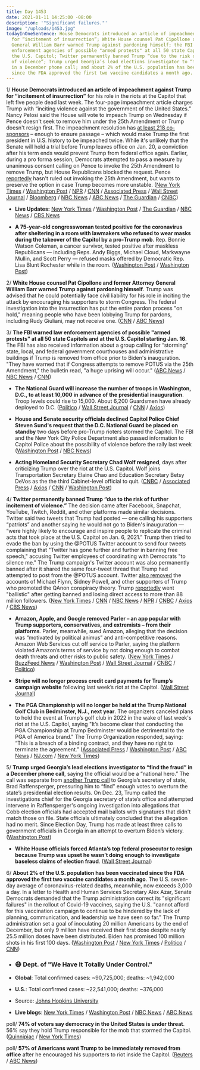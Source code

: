 ```yaml
---
title: Day 1453
date: 2021-01-11 14:25:00 -08:00
description: '"Significant failures."'
image: "/uploads/1453.jpg"
todayInOneSentence: House Democrats introduced an article of impeachment against Trump
  for “incitement of insurrection”; White House counsel Pat Cipollone and former Attorney
  General William Barr warned Trump against pardoning himself; the FBI warned law
  enforcement agencies of possible "armed protests" at all 50 state Capitols and at
  the U.S. Capitol; Twitter permanently banned Trump “due to the risk of further incitement
  of violence”; Trump urged Georgia’s lead elections investigator to “find the fraud”
  in a December phone call; and about 2% of the U.S. population has been vaccinated
  since the FDA approved the first two vaccine candidates a month ago.
---
```


1/ **House Democrats introduced an article of impeachment against Trump for “incitement of insurrection”** for his role in the riots at the Capitol that left five people dead last week. The four-page impeachment article charges Trump with “inciting violence against the government of the United States.” Nancy Pelosi said the House will vote to impeach Trump on Wednesday if Pence doesn't seek to remove him under the 25th Amendment or Trump doesn't resign first. The impeachment resolution has [at least 218 co-sponsors](https://www.politico.com/news/2021/01/11/house-trump-impeachment-457440) – enough to ensure passage – which would make Trump the first president in U.S. history to be impeached twice. While it's unlikely that the Senate will hold a trial before Trump leaves office on Jan. 20, a conviction after his term ends would prevent Trump from federal office again. Earlier, during a pro forma session, Democrats attempted to pass a measure by unanimous consent calling on Pence to invoke the 25th Amendment to remove Trump, but House Republicans blocked the request. Pence [reportedly](https://www.cnn.com/2021/01/09/politics/mike-pence-25th-amendment/index.html) hasn't ruled out invoking the 25th Amendment, but wants to preserve the option in case Trump becomes more unstable. ([New York Times](https://www.nytimes.com/2021/01/11/us/pence-impeachment.html) / [Washington Post](https://www.washingtonpost.com/politics/2021/01/11/trump-impeachment-biden-transition-live-updates/) / [NPR](https://www.npr.org/sections/trump-impeachment-effort-live-updates/2021/01/11/954907652/in-wake-of-capitol-attack-house-will-seek-to-impeach-trump-again) / [CNN](https://www.cnn.com/2021/01/11/politics/house-democrats-impeachment-plans/) / [Associated Press](https://apnews.com/article/pelosi-house-impeach-trump-575a4070cbef5441d61fb7e4a497f9b7) / [Wall Street Journal](https://www.wsj.com/articles/house-democrats-to-begin-efforts-seeking-to-remove-trump-from-office-11610375178) / [Bloomberg](https://www.bloomberg.com/news/articles/2021-01-11/house-democrats-set-in-motion-bid-to-remove-trump-from-office?srnd=premium&sref=MIBMEEoj) / [NBC News](https://www.nbcnews.com/politics/congress/house-democrats-consider-impeachment-25th-amendment-measures-n1253693) / [ABC News](https://abcnews.go.com/Politics/house-democrats-file-impeachment-article-charging-trump-incitement/story?id=75178177) / [The Guardian](https://www.theguardian.com/us-news/2021/jan/11/trump-impeachment-house-democrats-charge-president-with-incitement-of-insurrection) / [CNBC](https://www.cnbc.com/2021/01/11/house-prepares-to-impeach-trump-over-capitol-attack.html))

* **Live Updates:** [New York Times](https://www.nytimes.com/live/2021/01/11/us/joe-biden-trump/?action=click&module=Spotlight&pgtype=Homepage) / [Washington Post](https://www.washingtonpost.com/politics/2021/01/11/trump-impeachment-biden-transition-live-updates/) / [The Guardian](https://www.theguardian.com/us-news/live/2021/jan/11/joe-biden-donald-trump-impeachment-capitol-mike-pence-nancy-pelosi-coronavirus-covid-live-updates) / [NBC News](https://www.nbcnews.com/politics/congress/live-blog/live-updates-house-begins-effort-remove-trump-n1253700) / [CBS News](https://www.cbsnews.com/live-updates/trump-impeachment-25th-amendment-removal-2021-01-11/)

* **A 75-year-old congresswoman tested positive for the coronavirus after sheltering in a room with lawmakers who refused to wear masks during the takeover of the Capitol by a pro-Trump mob**. Rep. Bonnie Watson Coleman, a cancer survivor, tested positive after maskless Republicans — including Reps. Andy Biggs, Michael Cloud, Markwayne Mullin, and Scott Perry — refused masks offered by Democratic Rep. Lisa Blunt Rochester while in the room. ([Washington Post](https://www.washingtonpost.com/politics/2021/01/11/trump-impeachment-biden-transition-live-updates/#link-A3M2TTM2LJEMTAFEXPEL24DMZ4) / [Washington Post](https://www.washingtonpost.com/politics/2021/01/10/lawmakers-may-have-been-exposed-coronavirus-capitol-lockdown-attending-physician-says/))

2/ **White House counsel Pat Cipollone and former Attorney General William Barr warned Trump against pardoning himself**. Trump was advised that he could potentially face civil liability for his role in inciting the attack by encouraging his supporters to storm Congress. The federal investigation into the insurrection has put the entire pardon process "on hold," meaning people who have been lobbying Trump for pardons, including Rudy Giuliani, may not receive one. ([CNN](https://www.cnn.com/politics/live-news/trump-impeachment-news-01-11-21/h_4884b12b23992b8a11f8d7bb185c685a) / [ABC News](https://abcnews.go.com/Politics/trump-warned-potential-civil-liability-aides-clear-desks/story?id=75180691&cid=clicksource_4380645_6_heads_hero_live_twopack_hed))

3/ **The FBI warned law enforcement agencies of possible "armed protests" at all 50 state Capitols and at the U.S. Capitol starting Jan. 16**. The FBI has also received information about a group calling for “storming” state, local, and federal government courthouses and administrative buildings if Trump is removed from office prior to Biden's inauguration. "They have warned that if Congress attempts to remove POTUS via the 25th Amendment," the bulletin read, "a huge uprising will occur." ([ABC News](https://abcnews.go.com/US/armed-protests-planned-50-state-capitols-fbi-bulletin/story?id=75179771) / [NBC News](https://www.nbcnews.com/politics/donald-trump/fbi-memo-warns-law-enforcement-across-u-s-possible-armed-n1253750) / [CNN](https://www.cnn.com/2021/01/11/politics/fbi-bulletin-armed-protests-state-us-capitol/index.html))

* **The National Guard will increase the number of troops in Washington, D.C., to at least 10,000 in advance of the presidential inauguration**. Troop levels could rise to 15,000.  About 6,200 Guardsmen have already deployed to D.C. ([Politico](https://www.politico.com/news/2021/01/11/national-guardsmen-inauguration-457629) / [Wall Street Journal](https://www.wsj.com/articles/national-guard-to-send-more-than-10-000-troops-to-washington-d-c-11610393244) / [CNN](https://www.cnn.com/2021/01/11/politics/bowser-avoid-dc-biden-inauguration/index.html) / [Axios](https://www.axios.com/dc-lockdown-biden-inauguration-national-guard-f5a40a69-4cc8-4861-84fe-1ea047ff3f3d.html?stream=politics))

* **House and Senate security officials declined Capitol Police Chief Steven Sund's request that the D.C. National Guard be placed on standby** two days before pro-Trump rioters stormed the Capitol. The FBI and the New York City Police Department also passed information to Capitol Police about the possibility of violence before the rally last week ([Washington Post](https://www.washingtonpost.com/politics/sund-riot-national-guard/2021/01/10/fc2ce7d4-5384-11eb-a817-e5e7f8a406d6_story.html) / [NBC News](https://www.nbcnews.com/news/crime-courts/fbi-nypd-told-capitol-police-about-possibility-violence-riot-senior-n1253646))

* **Acting Homeland Security Secretary Chad Wolf resigned**, days after criticizing Trump over the riot at the U.S. Capitol. Wolf joins Transportation Secretary Elaine Chao and Education Secretary Betsy DeVos as the the third Cabinet-level official to quit. ([CNBC](https://www.cnbc.com/2021/01/11/chad-wolf-homeland-security-secretary-resigns-after-trump-supporters-riot.html) / [Associated Press](https://apnews.com/article/politics-riots-police-capitol-siege-a971eb127c024e26bfe4ffa0cd64a227) / [Axios](https://www.axios.com/homeland-security-trump-chad-wolf-resigns-77aecf21-28d8-4c4b-9e41-904bd90d49b3.html) / [CNN](https://www.cnn.com/2021/01/11/politics/chad-wolf-homeland-security/index.html) / [Washington Post](https://www.washingtonpost.com/politics/2021/01/11/trump-impeachment-biden-transition-live-updates/#link-KPODVGKSCRGN3BY2OSFVP4HCDA))

4/ **Twitter permanently banned Trump “due to the risk of further incitement of violence.”** The decision came after Facebook, Snapchat, YouTube, Twitch, Reddit, and other platforms made similar decisions. Twitter said two tweets that Trump had posted — one calling his supporters “patriots” and another saying he would not go to Biden's inauguration — “were highly likely to encourage and inspire people to replicate the criminal acts that took place at the U.S. Capitol on Jan. 6, 2021.” Trump then tried to evade the ban by using the @POTUS Twitter account to send four tweets complaining that "Twitter has gone further and further in banning free speech," accusing Twitter employees of coordinating with Democrats "to silence me." The Trump campaign's Twitter account was also permanently banned after it shared the same four-tweet thread that Trump had attempted to post from the @POTUS account. Twitter [also removed](https://www.nbcnews.com/tech/tech-news/twitter-bans-michael-flynn-sidney-powell-qanon-account-purge-n1253550) the accounts of Michael Flynn, Sidney Powell, and other supporters of Trump who promoted the QAnon conspiracy theory. Trump [reportedly](https://www.politico.com/news/2021/01/08/trump-reacts-to-twitter-ban-456785) went "ballistic" after getting banned and losing direct access to more than 88 million followers. ([New York Times](https://www.nytimes.com/2021/01/08/technology/twitter-trump-suspended.html) / [CNN](https://www.cnn.com/2021/01/08/tech/trump-twitter-ban/index.html) / [NBC News](https://www.nbcnews.com/tech/tech-news/twitter-permanently-bans-president-donald-trump-n1253588) / [NPR](https://www.npr.org/2021/01/08/954760928/twitter-bans-president-trump-citing-risk-of-further-incitement-of-violence) / [CNBC](https://www.cnbc.com/2021/01/08/twitter-permanently-suspends-trumps-account.html) / [Axios](https://www.axios.com/twitter-ban-trump-4242dbe6-f456-46fd-8bfe-d43b94ef9f07.html) / [CBS News](https://www.cbsnews.com/news/trump-twitter-account-suspended-permanently/))

* **Amazon, Apple, and Google removed Parler – an app popular with Trump supporters, conservatives, and extremists – from their platforms**. Parler, meanwhile, sued Amazon, alleging that the decision was “motivated by political animus” and anti-competitive reasons. Amazon Web Services cut off service to Parler, saying the platform violated Amazon’s terms of service by not doing enough to combat death threats and other risks to public safety. ([New York Times](https://www.nytimes.com/2021/01/09/technology/apple-google-parler.html) / [BuzzFeed News](https://www.buzzfeednews.com/article/johnpaczkowski/amazon-parler-aws) / [Washington Post](https://www.washingtonpost.com/technology/2021/01/09/trump-twitter-banned-apps/) / [Wall Street Journal](https://www.wsj.com/articles/parler-sues-amazon-kicks-site-off-its-servers-11610363052) / [CNBC](https://www.cnbc.com/2021/01/09/apple-removes-parler-from-app-store-in-wake-of-us-capitol-riot.html) / [Politico](https://www.politico.com/news/2021/01/11/parler-amazon-antitrust-suit-457579))

* **Stripe will no longer process credit card payments for Trump’s campaign website** following last week’s riot at the Capitol. ([Wall Street Journal](https://www.wsj.com/articles/stripe-stops-processing-payments-for-trump-campaign-website-11610319116))

* **The PGA Championship will no longer be held at the Trump National Golf Club in Bedminster, N.J., next year**. The organizers canceled plans to hold the event at Trump’s golf club in 2022 in the wake of last week's riot at the U.S. Capitol, saying "It’s become clear that conducting the PGA Championship at Trump Bedminster would be detrimental to the PGA of America brand." The Trump Organization responded, saying: “This is a breach of a binding contract, and they have no right to terminate the agreement.” ([Associated Press](https://apnews.com/article/joe-biden-donald-trump-pga-championships-golf-new-jersey-723ef0a90af03af016c9a7ae2b711fc6) / [Washington Post](https://www.washingtonpost.com/politics/trump-pga-golf/2021/01/10/c0384264-51ea-11eb-bda4-615aaefd0555_story.html) / [ABC News](https://abcnews.go.com/US/blow-trump-golfs-pga-strip-major-championship-trump/story?id=75168540) / [NJ.com](https://www.nj.com/sports/2021/01/pga-will-strip-trump-bedminster-of-2022-pga-championship-insider-says.html) / [New York Times](https://www.nytimes.com/2021/01/10/sports/golf/trump-pga-championship-moved.html))

5/ **Trump urged Georgia’s lead elections investigator to “find the fraud” in a December phone call**, saying the official would be a “national hero.” The call was separate from [another Trump call](https://whatthefuckjusthappenedtoday.com/2021/01/04/day-1446/#1-trump-pressured-georgia%E2%80%99s-secretar) to Georgia’s secretary of state, Brad Raffensperger, pressuring him to “find” enough votes to overturn the state’s presidential election results. On Dec. 23, Trump called the investigations chief for the Georgia secretary of state’s office and attempted intervene in Raffensperger's ongoing investigation into allegations that Cobb election officials had accepted mail ballots with signatures that didn't match those on file. State officials ultimately concluded that the allegation had no merit. Since Election Day, Trump has made at least three calls to government officials in Georgia in an attempt to overturn Biden’s victory. ([Washington Post](https://www.washingtonpost.com/politics/trump-call-georgia-investigator/2021/01/09/7a55c7fa-51cf-11eb-83e3-322644d82356_story.html))

* **White House officials forced Atlanta’s top federal prosecutor to resign because Trump was upset he wasn’t doing enough to investigate baseless claims of election fraud**. ([Wall Street Journal](https://www.wsj.com/articles/white-house-forced-georgia-u-s-attorney-to-resign-11610225840))

6/ **About 2% of the U.S. population has been vaccinated since the FDA approved the first two vaccine candidates a month ago**. The U.S. seven-day average of coronavirus-related deaths, meanwhile, now exceeds 3,000 a day. In a letter to Health and Human Services Secretary Alex Azar, Senate Democrats demanded that the Trump administration correct its "significant failures" in the rollout of Covid-19 vaccines, saying the U.S. "cannot afford for this vaccination campaign to continue to be hindered by the lack of planning, communication, and leadership we have seen so far." The Trump administration set a goal of inoculating 20 million Americans by the end of December, but only 9 million have received their first dose despite nearly 25.5 million doses have been distributed. Biden has promised 100 million shots in his first 100 days. ([Washington Post](https://www.washingtonpost.com/nation/2021/01/11/coronavirus-covid-live-updates-us/#link-AKH4DGFOOZEGJGNANY25IV4LSE) / [New York Times](https://www.nytimes.com/live/2021/01/11/world/covid-19-coronavirus/the-us-virus-death-toll-surpasses-375000) / [Politico](https://www.politico.com/news/2021/01/11/democrats-trump-vaccine-rollout-457607) / [CNN](https://www.cnn.com/2021/01/11/politics/biden-covid-vaccine-plan/index.html))

* ### 😷 Dept. of "We Have It Totally Under Control."

* **Global**: Total confirmed cases: \~90,725,000; deaths: \~1,942,000

* **U.S.**: Total confirmed cases: \~22,541,000; deaths: \~376,000

* Source: [Johns Hopkins University](https://coronavirus.jhu.edu/map.html)

* **Live blogs**: [New York Times](https://www.nytimes.com/live/2021/01/11/world/covid-19-coronavirus/?action=click&module=Top%20Stories&pgtype=Homepage) / [Washington Post](https://www.washingtonpost.com/nation/2021/01/11/coronavirus-covid-live-updates-us/) / [NBC News](https://www.nbcnews.com/news/us-news/live-blog/2021-01-011-covid-live-updates-vaccine-news-n1253674) / [ABC News](https://abcnews.go.com/Health/live-updates/coronavirus/?id=75171980)

poll/ **74% of voters say democracy in the United States is under threat**. 56% say they hold Trump responsible for the mob that stormed the Capitol. ([Quinnipiac](https://poll.qu.edu/national/release-detail?ReleaseID=3686) / [New York Times](https://www.nytimes.com/live/2021/01/11/us/capitol-riot-police-building/a-majority-of-american-voters-blame-trump-for-the-capitol-riot-and-support-removing-him-poll-finds))

poll/ **57% of Americans want Trump to be immediately removed from office** after he encouraged his supporters to riot inside the Capitol. ([Reuters](https://www.reuters.com/article/us-usa-election-trump-poll-idUSKBN29D2VG) / [ABC News](https://abcnews.go.com/US/capitol-siege-majority-americans-trump-removed-office-term/story?id=75154331))